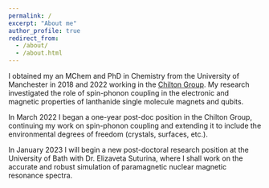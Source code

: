 ```yaml
---
permalink: /
excerpt: "About me"
author_profile: true
redirect_from: 
  - /about/
  - /about.html
---
```


I obtained my an MChem and PhD in Chemistry from the University of Manchester
in 2018 and 2022 working in the [Chilton Group](https://www.nfchilton.com). My research investigated the
role of spin-phonon coupling in the electronic and magnetic properties of
lanthanide single molecule magnets and qubits.

In March 2022 I began a one-year post-doc position in the Chilton Group,
continuing my work on spin-phonon coupling and extending it to include the 
environmental degrees of freedom (crystals, surfaces, etc.).

In January 2023 I will begin a new post-doctoral research position at the
University of Bath with Dr. Elizaveta Suturina, where I shall work on
the accurate and robust simulation of paramagnetic nuclear magnetic
resonance spectra.